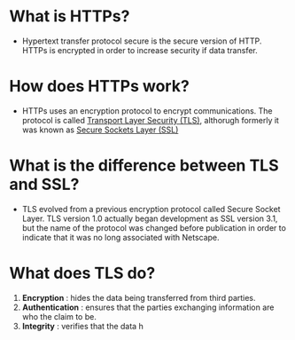 # What is HTTPs?
- Hypertext transfer protocol secure is the secure version of HTTP. HTTPs is encrypted in order to increase security if data transfer.
# How does HTTPs work?
- HTTPs uses an encryption protocol to encrypt communications. The protocol is called [Transport Layer Security (TLS)](https://www.cloudflare.com/learning/ssl/transport-layer-security-tls/), althorugh formerly it was known as [Secure Sockets Layer (SSL)](https://www.cloudflare.com/learning/ssl/what-is-ssl/)
# What is the difference between TLS and SSL?
- TLS evolved from a previous encryption protocol called Secure Socket Layer. TLS version 1.0 actually began development as SSL version 3.1, but the name of the protocol was changed before publication in order to indicate that it was no long associated with Netscape.
# What does TLS do?
1. **Encryption** : hides the data being transferred from third parties.
2. **Authentication** : ensures that the parties exchanging information are who the claim to be.
3. **Integrity** : verifies that the data h
<!--stackedit_data:
eyJoaXN0b3J5IjpbNTQ4NDAyNTI3LDE2MTI0MDYyNzldfQ==
-->